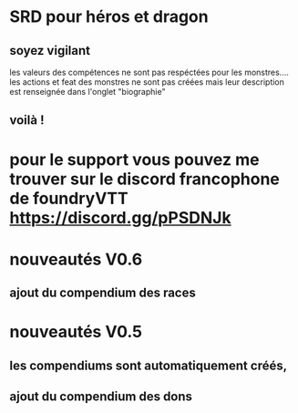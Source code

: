 # SRD pour héros et dragon

## soyez vigilant



 les valeurs des compétences ne sont pas respéctées pour les monstres....
 les actions et feat des monstres ne sont pas créées mais leur description est renseignée dans l'onglet "biographie"
## voilà !

#  pour le support vous pouvez me trouver sur le discord francophone de foundryVTT https://discord.gg/pPSDNJk


# nouveautés V0.6

## ajout du compendium des races

# nouveautés V0.5
## les compendiums sont automatiquement créés,
 ## ajout du compendium des dons